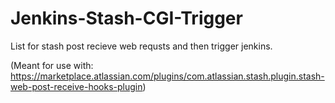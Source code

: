 Jenkins-Stash-CGI-Trigger
=========================

List for stash post recieve web requsts and then trigger jenkins.

(Meant for use with: https://marketplace.atlassian.com/plugins/com.atlassian.stash.plugin.stash-web-post-receive-hooks-plugin)
